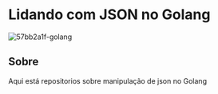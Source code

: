 # Lidando com JSON no Golang
![57bb2a1f-golang](https://user-images.githubusercontent.com/65046505/214604967-7bc90109-6821-4da6-a1bc-e6addb37fa13.png)

## Sobre
Aqui está repositorios sobre manipulação de json no Golang